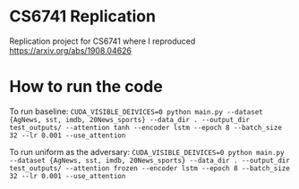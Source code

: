 # CS6741 Replication
Replication project for CS6741 where I reproduced https://arxiv.org/abs/1908.04626

# How to run the code
To run baseline:
```CUDA_VISIBLE_DEIVICES=0 python main.py --dataset {AgNews, sst, imdb, 20News_sports} --data_dir . --output_dir test_outputs/ --attention tanh --encoder lstm --epoch 8 --batch_size 32 --lr 0.001 --use_attention```

To run uniform as the adversary:
```CUDA_VISIBLE_DEIVICES=0 python main.py --dataset {AgNews, sst, imdb, 20News_sports} --data_dir . --output_dir test_outputs/ --attention frozen --encoder lstm --epoch 8 --batch_size 32 --lr 0.001 --use_attention```
